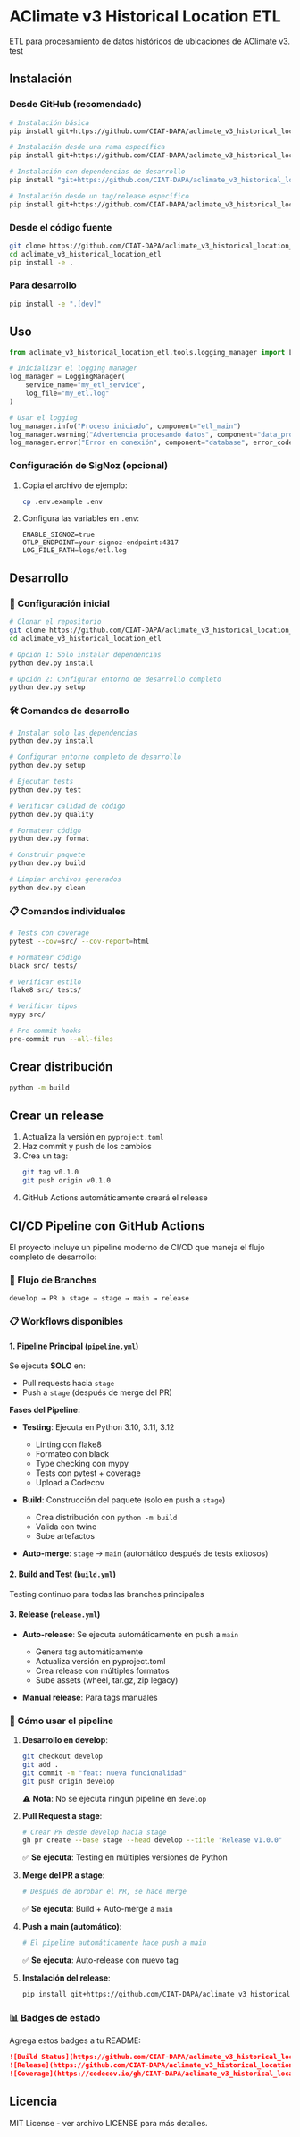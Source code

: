 # AClimate v3 Historical Location ETL

ETL para procesamiento de datos históricos de ubicaciones de AClimate v3. test

## Instalación

### Desde GitHub (recomendado)

```bash
# Instalación básica
pip install git+https://github.com/CIAT-DAPA/aclimate_v3_historical_location_etl.git

# Instalación desde una rama específica
pip install git+https://github.com/CIAT-DAPA/aclimate_v3_historical_location_etl.git@main

# Instalación con dependencias de desarrollo
pip install "git+https://github.com/CIAT-DAPA/aclimate_v3_historical_location_etl.git[dev]"

# Instalación desde un tag/release específico
pip install git+https://github.com/CIAT-DAPA/aclimate_v3_historical_location_etl.git@v0.1.0
```

### Desde el código fuente

```bash
git clone https://github.com/CIAT-DAPA/aclimate_v3_historical_location_etl.git
cd aclimate_v3_historical_location_etl
pip install -e .
```

### Para desarrollo

```bash
pip install -e ".[dev]"
```

## Uso

```python
from aclimate_v3_historical_location_etl.tools.logging_manager import LoggingManager

# Inicializar el logging manager
log_manager = LoggingManager(
    service_name="my_etl_service",
    log_file="my_etl.log"
)

# Usar el logging
log_manager.info("Proceso iniciado", component="etl_main")
log_manager.warning("Advertencia procesando datos", component="data_processor")
log_manager.error("Error en conexión", component="database", error_code="DB001")
```

### Configuración de SigNoz (opcional)

1. Copia el archivo de ejemplo:

   ```bash
   cp .env.example .env
   ```

2. Configura las variables en `.env`:
   ```env
   ENABLE_SIGNOZ=true
   OTLP_ENDPOINT=your-signoz-endpoint:4317
   LOG_FILE_PATH=logs/etl.log
   ```

## Desarrollo

### 🚀 Configuración inicial

```bash
# Clonar el repositorio
git clone https://github.com/CIAT-DAPA/aclimate_v3_historical_location_etl.git
cd aclimate_v3_historical_location_etl

# Opción 1: Solo instalar dependencias
python dev.py install

# Opción 2: Configurar entorno de desarrollo completo
python dev.py setup
```

### 🛠️ Comandos de desarrollo

```bash
# Instalar solo las dependencias
python dev.py install

# Configurar entorno completo de desarrollo
python dev.py setup

# Ejecutar tests
python dev.py test

# Verificar calidad de código
python dev.py quality

# Formatear código
python dev.py format

# Construir paquete
python dev.py build

# Limpiar archivos generados
python dev.py clean
```

### 📋 Comandos individuales

```bash
# Tests con coverage
pytest --cov=src/ --cov-report=html

# Formatear código
black src/ tests/

# Verificar estilo
flake8 src/ tests/

# Verificar tipos
mypy src/

# Pre-commit hooks
pre-commit run --all-files
```

## Crear distribución

```bash
python -m build
```

## Crear un release

1. Actualiza la versión en `pyproject.toml`
2. Haz commit y push de los cambios
3. Crea un tag:
   ```bash
   git tag v0.1.0
   git push origin v0.1.0
   ```
4. GitHub Actions automáticamente creará el release

## CI/CD Pipeline con GitHub Actions

El proyecto incluye un pipeline moderno de CI/CD que maneja el flujo completo de desarrollo:

### 🔄 Flujo de Branches

```
develop → PR a stage → stage → main → release
```

### 📋 Workflows disponibles

#### 1. **Pipeline Principal** (`pipeline.yml`)

Se ejecuta **SOLO** en:

- Pull requests hacia `stage`
- Push a `stage` (después de merge del PR)

**Fases del Pipeline:**

- **Testing**: Ejecuta en Python 3.10, 3.11, 3.12

  - Linting con flake8
  - Formateo con black
  - Type checking con mypy
  - Tests con pytest + coverage
  - Upload a Codecov

- **Build**: Construcción del paquete (solo en push a `stage`)

  - Crea distribución con `python -m build`
  - Valida con twine
  - Sube artefactos

- **Auto-merge**: `stage` → `main` (automático después de tests exitosos)

#### 2. **Build and Test** (`build.yml`)

Testing continuo para todas las branches principales

#### 3. **Release** (`release.yml`)

- **Auto-release**: Se ejecuta automáticamente en push a `main`

  - Genera tag automáticamente
  - Actualiza versión en pyproject.toml
  - Crea release con múltiples formatos
  - Sube assets (wheel, tar.gz, zip legacy)

- **Manual release**: Para tags manuales

### 🚀 Cómo usar el pipeline

1. **Desarrollo en develop**:

   ```bash
   git checkout develop
   git add .
   git commit -m "feat: nueva funcionalidad"
   git push origin develop
   ```

   ⚠️ **Nota**: No se ejecuta ningún pipeline en `develop`

2. **Pull Request a stage**:

   ```bash
   # Crear PR desde develop hacia stage
   gh pr create --base stage --head develop --title "Release v1.0.0"
   ```

   ✅ **Se ejecuta**: Testing en múltiples versiones de Python

3. **Merge del PR a stage**:

   ```bash
   # Después de aprobar el PR, se hace merge
   ```

   ✅ **Se ejecuta**: Build + Auto-merge a `main`

4. **Push a main (automático)**:

   ```bash
   # El pipeline automáticamente hace push a main
   ```

   ✅ **Se ejecuta**: Auto-release con nuevo tag

5. **Instalación del release**:
   ```bash
   pip install git+https://github.com/CIAT-DAPA/aclimate_v3_historical_location_etl.git@v1.0.0
   ```

### 📊 Badges de estado

Agrega estos badges a tu README:

```markdown
![Build Status](https://github.com/CIAT-DAPA/aclimate_v3_historical_location_etl/workflows/AClimate%20v3%20Historical%20Location%20ETL%20Pipeline/badge.svg)
![Release](https://github.com/CIAT-DAPA/aclimate_v3_historical_location_etl/workflows/Release%20and%20Deploy/badge.svg)
![Coverage](https://codecov.io/gh/CIAT-DAPA/aclimate_v3_historical_location_etl/branch/main/graph/badge.svg)
```

## Licencia

MIT License - ver archivo LICENSE para más detalles.
